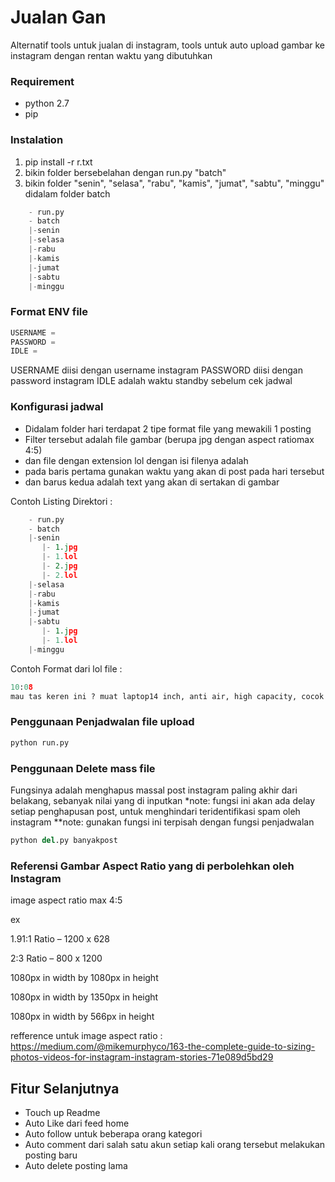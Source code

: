 Jualan Gan
======

Alternatif tools untuk jualan di instagram, tools untuk auto upload gambar ke instagram dengan rentan waktu yang dibutuhkan

### Requirement 

- python 2.7
- pip

### Instalation 

1. pip install -r r.txt
2. bikin folder bersebelahan dengan run.py "batch"
3. bikin folder "senin", "selasa", "rabu", "kamis", "jumat", "sabtu", "minggu" didalam folder batch

```python
	- run.py
	- batch
	|-senin
	|-selasa
	|-rabu
	|-kamis
	|-jumat
	|-sabtu
	|-minggu
```

### Format ENV file

```python
USERNAME = 
PASSWORD = 
IDLE = 
```

USERNAME diisi dengan username instagram
PASSWORD diisi dengan password instagram
IDLE adalah waktu standby sebelum cek jadwal

### Konfigurasi jadwal

- Didalam folder hari terdapat 2 tipe format file yang mewakili 1 posting
- Filter tersebut adalah file gambar (berupa jpg dengan aspect ratiomax 4:5) 
- dan file dengan extension lol dengan isi filenya adalah 
- pada baris pertama gunakan waktu yang akan di post pada hari tersebut
- dan barus kedua adalah text yang akan di sertakan di gambar

Contoh Listing Direktori :

```python
	- run.py
	- batch
	|-senin
	   |- 1.jpg
	   |- 1.lol
	   |- 2.jpg
	   |- 2.lol
	|-selasa
	|-rabu
	|-kamis
	|-jumat
	|-sabtu
	   |- 1.jpg
	   |- 1.lol
	|-minggu
```

Contoh Format dari lol file :

```python
10:08
mau tas keren ini ? muat laptop14 inch, anti air, high capacity, cocok untuk dailly order/tanya product ? whatsapp 080808080808 (RESELLER & DROPSHIP WELLCOME) : MJOLNIR NAVY 239.OOO (free ongkir ) (PENGIRIMAN BANDUNG) order bisa langsung hubungi
```

### Penggunaan Penjadwalan file upload

```python
python run.py
```

### Penggunaan Delete mass file

Fungsinya adalah menghapus massal post instagram paling akhir dari belakang, sebanyak nilai yang di inputkan
*note: fungsi ini akan ada delay setiap penghapusan post, untuk menghindari teridentifikasi spam oleh instagram
**note: gunakan fungsi ini terpisah dengan fungsi penjadwalan 

```python
python del.py banyakpost
```

### Referensi Gambar Aspect Ratio yang di perbolehkan oleh Instagram

image aspect ratio max 4:5

ex 

1.91:1 Ratio – 1200 x 628

2:3 Ratio – 800 x 1200 

1080px in width by 1080px in height

1080px in width by 1350px in height

1080px in width by 566px in height

refference untuk image aspect ratio : https://medium.com/@mikemurphyco/163-the-complete-guide-to-sizing-photos-videos-for-instagram-instagram-stories-71e089d5bd29

## Fitur Selanjutnya

- Touch up Readme
- Auto Like dari feed home
- Auto follow untuk beberapa orang kategori
- Auto comment dari salah satu akun setiap kali orang tersebut melakukan posting baru
- Auto delete posting lama